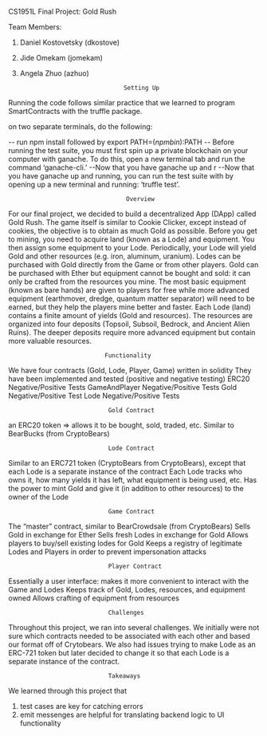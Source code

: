CS1951L Final Project: Gold Rush

Team Members: 
1) Daniel Kostovetsky (dkostove)
2) Jide Omekam (jomekam)
3) Angela Zhuo (azhuo)


                                    Setting Up

Running the code follows similar practice that we learned to program SmartContracts with the truffle package. 

on two separate terminals,  do the following: 

-- run npm install followed by export PATH=$(npm bin):$PATH
-- Before running the test suite, you must first spin up a private blockchain on your computer with ganache. To do this, open a new terminal tab and run the command ‘ganache-cli.’ 
--Now that you have ganache up and r
--Now that you have ganache up and running, you can run the test suite with by opening up a new terminal and running: ‘truffle test’.

                                     Overview
For our final project, we decided to build a decentralized App (DApp) called Gold Rush. The game itself is similar to Cookie Clicker, except instead of cookies, the objective is to obtain as much Gold as possible. Before you get to mining, you need to acquire land (known as a Lode) and equipment. You then assign some equipment to your Lode. Periodically, your Lode will yield Gold and other resources (e.g. iron, aluminum, uranium). Lodes can be purchased with Gold directly from the Game or from other players. Gold can be purchased with Ether but equipment cannot be bought and sold: it can only be crafted from the resources you mine. The most basic equipment (known as bare hands) are given to players for free while more advanced equipment (earthmover, dredge, quantum matter separator) will need to be earned, but they help the players mine better and faster.
Each Lode (land) contains a finite amount of yields (Gold and resources). The resources are organized into four deposits (Topsoil, Subsoil, Bedrock, and Ancient Alien Ruins). The deeper deposits require more advanced equipment but contain more valuable resources.

                               Functionality
We have four contracts (Gold, Lode, Player, Game) written in solidity 
They have been implemented and tested (positive and negative testing)
ERC20 Negative/Positive Tests
GameAndPlayer Negative/Positive Tests
Gold Negative/Positive Test
Lode Negative/Positive Tests


                                Gold Contract                                
an ERC20 token => allows it to be bought, sold, traded, etc. 
Similar to BearBucks (from CryptoBears)

                                Lode Contract

Similar to an ERC721 token (CryptoBears from CryptoBears), except that each Lode is a separate instance of the contract
Each Lode tracks who owns it, how many yields it has left, what equipment is being used, etc.
Has the power to mint Gold and give it (in addition to other resources) to the owner of the Lode

                                Game Contract
The “master” contract, similar to BearCrowdsale (from CryptoBears)
Sells Gold in exchange for Ether
Sells fresh Lodes in exchange for Gold
Allows players to buy/sell existing lodes for Gold
Keeps a registry of legitimate Lodes and Players in order to prevent impersonation attacks

                                Player Contract
Essentially a user interface: makes it more convenient to interact with the Game and Lodes
Keeps track of Gold, Lodes, resources, and equipment owned
Allows crafting of equipment from resources


                                Challenges
Throughout this project, we ran into several challenges. We initially were not sure which contracts needed to be associated with each other and based our format off of Crytobears. We also had issues trying to make Lode as an ERC-721 token but later decided to change it so that each Lode is a separate instance of the contract. 


                                Takeaways
We learned through this project that
1) test cases are key for catching errors
2) emit messenges are helpful for translating backend logic to UI functionality




